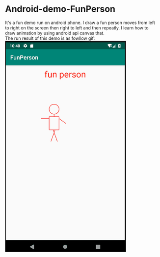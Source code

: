 # Android-demo-FunPerson
It's a fun demo run on android phone. I draw a fun person moves from left to right on the screen then right to left and then repeatly. I learn how to draw animation by using android api canvas that.   
The run result of this demo is as fowllow gif:  
![image](https://github.com/engstd/Android-demo-FunPerson/blob/master/demo/images/funPerson.gif)
